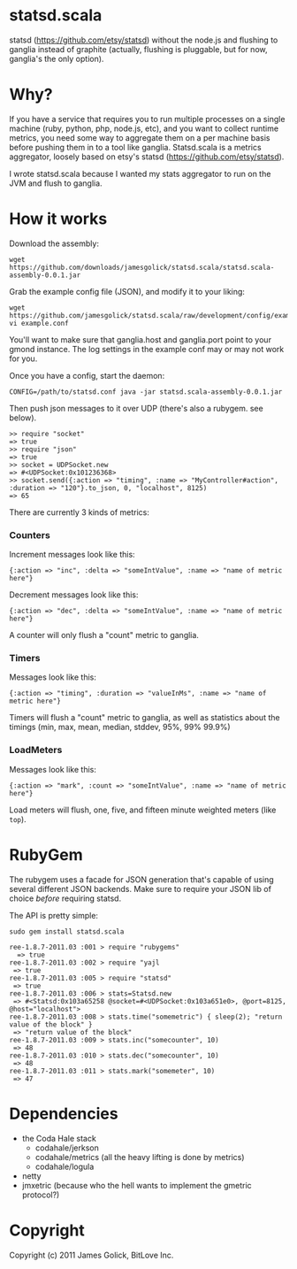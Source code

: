 statsd.scala
============

statsd (https://github.com/etsy/statsd) without the node.js and flushing to ganglia instead of graphite (actually, flushing is pluggable, but for now, ganglia's the only option).

# Why?

If you have a service that requires you to run multiple processes on a single machine (ruby, python, php, node.js, etc), and you want to collect runtime metrics, you need some way to aggregate them on a per machine basis before pushing them in to a tool like ganglia. Statsd.scala is a metrics aggregator, loosely based on etsy's statsd (https://github.com/etsy/statsd).

I wrote statsd.scala because I wanted my stats aggregator to run on the JVM and flush to ganglia.

# How it works

Download the assembly:
    
    wget https://github.com/downloads/jamesgolick/statsd.scala/statsd.scala-assembly-0.0.1.jar

Grab the example config file (JSON), and modify it to your liking:
    
    wget https://github.com/jamesgolick/statsd.scala/raw/development/config/example.conf
    vi example.conf

You'll want to make sure that ganglia.host and ganglia.port point to your gmond instance. The log settings in the example conf may or may not work for you.

Once you have a config, start the daemon:

    CONFIG=/path/to/statsd.conf java -jar statsd.scala-assembly-0.0.1.jar

Then push json messages to it over UDP (there's also a rubygem. see below).

    >> require "socket"
    => true
    >> require "json"
    => true
    >> socket = UDPSocket.new 
    => #<UDPSocket:0x101236368>
    >> socket.send({:action => "timing", :name => "MyController#action", :duration => "120"}.to_json, 0, "localhost", 8125)
    => 65

There are currently 3 kinds of metrics:

### Counters

Increment messages look like this:

    {:action => "inc", :delta => "someIntValue", :name => "name of metric here"}

Decrement messages look like this:

    {:action => "dec", :delta => "someIntValue", :name => "name of metric here"}

A counter will only flush a "count" metric to ganglia.

### Timers

Messages look like this:

    {:action => "timing", :duration => "valueInMs", :name => "name of metric here"}

Timers will flush a "count" metric to ganglia, as well as statistics about the timings (min, max, mean, median, stddev, 95%, 99% 99.9%)

### LoadMeters

Messages look like this:

    {:action => "mark", :count => "someIntValue", :name => "name of metric here"}

Load meters will flush, one, five, and fifteen minute weighted meters (like `top`).

# RubyGem

The rubygem uses a facade for JSON generation that's capable of using several different JSON backends. Make sure to require your JSON lib of choice _before_ requiring statsd.

The API is pretty simple:

    sudo gem install statsd.scala

    ree-1.8.7-2011.03 :001 > require "rubygems"
      => true 
    ree-1.8.7-2011.03 :002 > require "yajl
     => true 
    ree-1.8.7-2011.03 :005 > require "statsd"
     => true 
    ree-1.8.7-2011.03 :006 > stats=Statsd.new
     => #<Statsd:0x103a65258 @socket=#<UDPSocket:0x103a651e0>, @port=8125, @host="localhost"> 
    ree-1.8.7-2011.03 :008 > stats.time("somemetric") { sleep(2); "return value of the block" }
     => "return value of the block" 
    ree-1.8.7-2011.03 :009 > stats.inc("somecounter", 10)
     => 48 
    ree-1.8.7-2011.03 :010 > stats.dec("somecounter", 10)
     => 48 
    ree-1.8.7-2011.03 :011 > stats.mark("somemeter", 10)
     => 47 

# Dependencies

* the Coda Hale stack
  * codahale/jerkson
  * codahale/metrics (all the heavy lifting is done by metrics)
  * codahale/logula
* netty
* jmxetric (because who the hell wants to implement the gmetric protocol?)

# Copyright

Copyright (c) 2011 James Golick, BitLove Inc.
